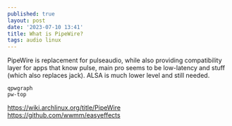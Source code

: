 ```yaml
---
published: true
layout: post
date: '2023-07-10 13:41'
title: What is PipeWire?
tags: audio linux 
---
```

PipeWire is replacement for pulseaudio, while also providing compatibility layer for apps that know pulse, main pro seems to be low-latency and stuff (which also replaces jack). ALSA is much lower level and still needed.

	qpwgraph
	pw-top

<https://wiki.archlinux.org/title/PipeWire>  
<https://github.com/wwmm/easyeffects>
